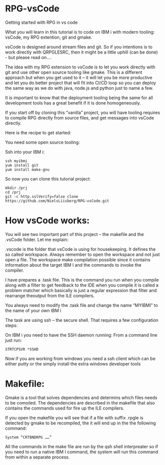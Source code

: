 # RPG-vsCode
Getting started with RPG in vs code


What you will learn in this tutorial is to code on IBM i with modern tooling: vsCode, my RPG extention, git and gmake.

vsCode is designed around stream files and git. So if you intentions is to work directly with QRPGLESRC, then it might be a little uphill (can be done) - but please read on.... 

The idea with my RPG extension to vsCode is to let you work directly with git and use other open source tooling like gmake. This is a different approach but when you get used to it – it will let you be more productive and let you do better project that will fit into CI/CD loop so you can deploy the same way as we do with java, node.js and python just to name a few. 

It is important to know that the deployment tooling being the same for all development tools has a great benefit if it is done homogeneously.

If you start off by cloning this “vanilla” project, you will have tooling requires to compile RPG directly from source files, and get messages into vsCode directly.


Here is the recipe to get started:

You need some open source tooling: 

Ssh into your IBM i:

```
ssh myibmi
yum install git
yum install make-gnu 
```
So now you can clone this tutorial project:

```
mkdir /prj
cd /prj 
git -c http.sslVerify=false clone https://github.com/NielsLiisberg/RPG-vsCode.git
````


# How vsCode works:

You will see two important part of this project – the makefile and the .vsCode folder. Let me explain:

.vscode is the folder that vsCode is using for housekeeping. It defines the so called workspace. 
Always remember to open the workspace and not just open a file. The workspace make compilation possible since it contains information about the target IBM I and the commands to invoke the compiler.

I have prepares a .task file. This is the command you run when you compile along with a 
filter to get feedback to the IDE when you compile it is called a problem matcher which 
basically is just a regular  expression that filter and rearrange theoutput from the ILE compilers.

You always need to modify the .task file and change the name “MYIBMI” to the name of your own IBM i

The task are using ssh – the secure shell. That requires a few configuration steps:

On IBM i you need to have  the SSH daemon running: From a command line just run:

```
STRTCPSVR *SSHD
```

Now if you are working from windows you need a ssh client which can be either putty or the simply install the extra windows developer tools   


# Makefile: 
Gmake is a tool that solves dependencies and determins which files needs to be comoiled. The dependencies are described in the makefile that also contains the commands used for fire up the ILE compilers.

If you open the makefile you will see that if a file with suffix .rpgle is detected by gmake to be recompiled, the it will end up in the the following command:

```
System “CRTBNDRPG ……”
```

All the commands in the make file are run by the qsh shell interpreater so if you need to run a native IBM I command, the system will  run this command  from within a separate  process.
